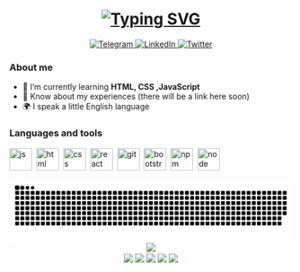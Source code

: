 <div id="header" align="center">
	<h1 align="center">
	<a href="https://git.io/typing-svg">
	<img src="https://readme-typing-svg.herokuapp.com?font=Fira+Code&pause=1000&width=300&lines=Hi+there%2C+I'm+bakugan74%E2%9C%8C;Welcome+to+my+account%F0%9F%91%8B" alt="Typing SVG" />
	</a>
  </a>
</h1>

</div>


<div id="socials" align="center">
	<a href="https://t.me/Bakugan74">
		<img src="https://img.shields.io/badge/Telegram-blue?style=for-the-badge&logo=telegram&logoColor=white" alt="Telegram"/>
	</a>
	<a href="https://vk.com/a__n__v">
		<img src="https://img.shields.io/badge/Vk-blue?style=for-the-badge&logo=vk&logoColor=white" alt="LinkedIn"/>
	</a>
	<a href="https://instagram.com/a__n__v?igshid=MjkzY2Y1YTY=">
		<img src="https://img.shields.io/badge/Instagram-blue?style=for-the-badge&logo=instagram&logoColor=white" alt="Twitter"/>
	</a>
</div>


### About me
- 🌱 I’m currently learning **HTML, CSS ,JavaScript**
- 📄 Know about my experiences (there will be a link here soon)
- 🌍 I speak a little English language


### Languages and tools
<img src="https://cdn.jsdelivr.net/gh/devicons/devicon/icons/javascript/javascript-original.svg" title="js" width="40" height="40"/>&nbsp;
<img src="https://cdn.jsdelivr.net/gh/devicons/devicon/icons/html5/html5-original.svg" title="html" width="40" height="40"/>&nbsp;
<img src="https://cdn.jsdelivr.net/gh/devicons/devicon/icons/css3/css3-original.svg" title="css" width="40" height="40"/>&nbsp;
<img src="https://cdn.jsdelivr.net/gh/devicons/devicon/icons/react/react-original.svg" title="react" width="40" height="40"/>&nbsp;
<img src="https://cdn.jsdelivr.net/gh/devicons/devicon/icons/git/git-plain.svg" title="git" width="40" height="40"/>&nbsp;
<img src="https://cdn.jsdelivr.net/gh/devicons/devicon/icons/bootstrap/bootstrap-plain.svg" title="bootstrap" width="40" height="40"/>&nbsp;
<img src="https://cdn.jsdelivr.net/gh/devicons/devicon/icons/npm/npm-original-wordmark.svg" title="npm" width="40" height="40"/>&nbsp;
<img src="https://cdn.jsdelivr.net/gh/devicons/devicon/icons/nodejs/nodejs-original.svg" title="node" width="40" height="40"/>&nbsp;

<picture>
  <source media="(prefers-color-scheme: dark)" srcset="https://raw.githubusercontent.com/Bakugan74/Bakugan74/output/github-contribution-grid-snake-dark.svg">
  <img alt="github contribution grid snake animation" src="https://raw.githubusercontent.com/Bakugan74/Bakugan74/output/github-contribution-grid-snake.svg">
</picture>

<div  align="center">
<img src="https://media.tenor.com/2uyENRmiUt0AAAAC/coding.gif"  width="70%"/>
</div>



<div id="stat" align="center">
	<img src="http://github-profile-summary-cards.vercel.app/api/cards/profile-details?username=bakugan74&theme=github_dark"/>
	<img src="http://github-profile-summary-cards.vercel.app/api/cards/repos-per-language?username=bakugan74&theme=github_dark"/>
	<img src="http://github-profile-summary-cards.vercel.app/api/cards/most-commit-language?username=bakugan74&theme=github_dark"/>
	<img src="http://github-profile-summary-cards.vercel.app/api/cards/stats?username=bakugan74&theme=github_dark"/>
	<img src="http://github-profile-summary-cards.vercel.app/api/cards/productive-time?username=bakugan74&theme=github_dark&utcOffset=8"/>
</div>
